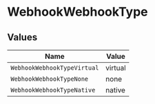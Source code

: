 # WebhookWebhookType


## Values

| Name                        | Value                       |
| --------------------------- | --------------------------- |
| `WebhookWebhookTypeVirtual` | virtual                     |
| `WebhookWebhookTypeNone`    | none                        |
| `WebhookWebhookTypeNative`  | native                      |